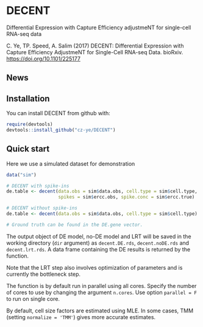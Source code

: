 # DECENT
Differential Expression with Capture Efficiency adjustmeNT for single-cell RNA-seq data

C. Ye, TP. Speed, A. Salim (2017) DECENT: Differential Expression with Capture Efficiency AdjustmeNT for Single-Cell RNA-seq Data. bioRxiv. https://doi.org/10.1101/225177

## News

## Installation

You can install DECENT from github with:

```R
require(devtools)
devtools::install_github("cz-ye/DECENT")
```

## Quick start

Here we use a simulated dataset for demonstration

```R
data("sim")

# DECENT with spike-ins
de.table <- decent(data.obs = sim$data.obs, cell.type = sim$cell.type, use.spikes = T, 
                   spikes = sim$ercc.obs, spike.conc = sim$ercc.true)

# DECENT without spike-ins
de.table <- decent(data.obs = sim$data.obs, cell.type = sim$cell.type)

# Ground truth can be found in the DE.gene vector.
```
The output object of DE model, no-DE model and LRT will be saved in the working directory (```dir``` argument) as ```decent.DE.rds```, ```decent.noDE.rds``` and ```decent.lrt.rds```. A data frame containing the DE results is returned by the function.

Note that the LRT step also involves optimization of parameters and is currently the bottleneck step.

The function is by default run in parallel using all cores. Specify the number of cores to use by changing the argument ```n.cores```. Use option ```parallel = F``` to run on single core.

By default, cell size factors are estimated using MLE. In some cases, TMM (setting ```normalize = 'TMM'```) gives more accurate estimates.
